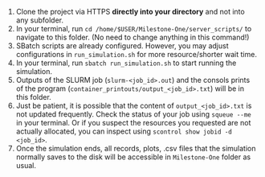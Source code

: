 1. Clone the project via HTTPS **directly into your directory** and not into any subfolder.
2. In your terminal, run `cd /home/$USER/Milestone-One/server_scripts/` to navigate to this folder. (No need to change anything in this command!)
3. SBatch scripts are already configured. However, you may adjust configurations in `run_simulation.sh` for more resource/shorter wait time.
4. In your terminal, run `sbatch run_simulation.sh` to start running the simulation.
5. Outputs of the SLURM job (`slurm-<job_id>.out`) and the consols prints of the program (`container_printouts/output_<job_id>.txt`) will be in this folder.
6. Just be patient, it is possible that the content of `output_<job_id>.txt` is not updated frequently. Check the status of your job using `squeue --me` in your terminal. Or if you suspect the resources you requested are not actually allocated, you can inspect using `scontrol show jobid -d <job_id>`.
8. Once the simulation ends, all records, plots, .csv files that the simulation normally saves to the disk will be accessible in `Milestone-One` folder as usual.

